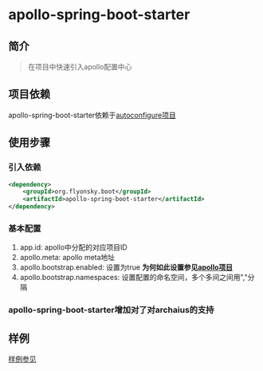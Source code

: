 # apollo-spring-boot-starter

## 简介
> 在项目中快速引入apollo配置中心

## 项目依赖
apollo-spring-boot-starter依赖于[autoconfigure项目](https://github.com/flyonskycn/autoconfigure)

## 使用步骤
### 引入依赖
```xml
<dependency>
    <groupId>org.flyonsky.boot</groupId>
    <artifactId>apollo-spring-boot-starter</artifactId>
</dependency>
```
### 基本配置
1. app.id: apollo中分配的对应项目ID
2. apollo.meta: apollo meta地址
3. apollo.bootstrap.enabled: 设置为true
**为何如此设置参见[apollo项目](https://github.com/ctripcorp/apollo/wiki/Java%E5%AE%A2%E6%88%B7%E7%AB%AF%E4%BD%BF%E7%94%A8%E6%8C%87%E5%8D%97)**
4. apollo.bootstrap.namespaces: 设置配置的命名空间，多个多间之间用","分隔

### apollo-spring-boot-starter增加对了对archaius的支持

## 样例
[样例参见](https://github.com/flyonskycn/micro-service-study/tree/master/apollotimeserver)